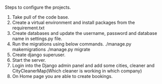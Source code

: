 Steps to configure the projects.

1. Take pull of the code base.
2. Create a virtual environment and install packages from the requirement.txt
2. Create databases and update the username, password and database name in settings.py file.
3. Run the migrations using below commands.
./manage.py makemigrations
./manage.py migrate
4. Create django superuser.
5. Start the server.
5. Login into the Django admin panel and add some cities, cleaner and CityCleanerMap(Which cleaner is working in which company)
6. On Home page you are able to create bookings.